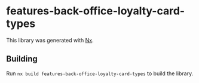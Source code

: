 # features-back-office-loyalty-card-types

This library was generated with [Nx](https://nx.dev).

## Building

Run `nx build features-back-office-loyalty-card-types` to build the library.
